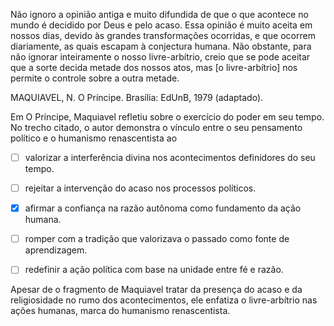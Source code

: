 

Não ignoro a opinião antiga e muito difundida de que o que acontece no mundo é decidido por Deus e pelo acaso. Essa opinião é muito aceita em nossos dias, devido às grandes transformações ocorridas, e que ocorrem diariamente, as quais escapam à conjectura humana. Não obstante, para não ignorar inteiramente o nosso livre-arbítrio, creio que se pode aceitar que a sorte decida metade dos nossos atos, mas \[o livre-arbítrio] nos permite o controle sobre a outra metade.

MAQUIAVEL, N. O Príncipe. Brasília: EdUnB, 1979 (adaptado).

Em O Príncipe, Maquiavel refletiu sobre o exercício do poder em seu tempo. No trecho citado, o autor demonstra o vínculo entre o seu pensamento político e o humanismo renascentista ao



- [ ] valorizar a interferência divina nos acontecimentos definidores do seu tempo.
- [ ] rejeitar a intervenção do acaso nos processos políticos.
- [x] afirmar a confiança na razão autônoma como fundamento da ação humana.
- [ ] romper com a tradição que valorizava o passado como fonte de aprendizagem.
- [ ] redefinir a ação política com base na unidade entre fé e razão.


Apesar de o fragmento de Maquiavel tratar da presença do acaso e da religiosidade no rumo dos acontecimentos, ele enfatiza o livre-arbítrio nas ações humanas, marca do humanismo renascentista.

        
